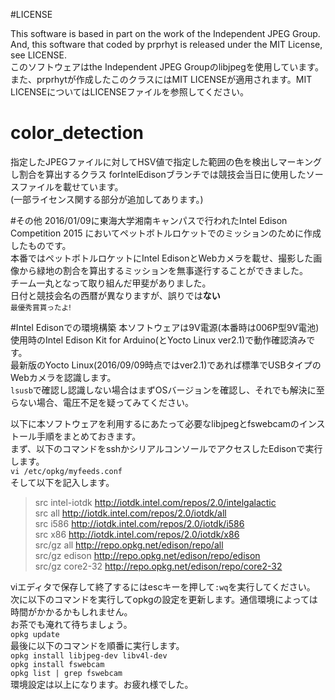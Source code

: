 #LICENSE

This software is based in part on the work of the Independent JPEG Group.  
And, this software that coded by prprhyt is released under the MIT License, see LICENSE.  
このソフトウェアはthe Independent JPEG Groupのlibjpegを使用しています。  
また、prprhytが作成したこのクラスにはMIT LICENSEが適用されます。MIT LICENSEについてはLICENSEファイルを参照してください。

# color_detection
指定したJPEGファイルに対してHSV値で指定した範囲の色を検出しマーキングし割合を算出するクラス
forIntelEdisonブランチでは競技会当日に使用したソースファイルを載せています。  
(一部ライセンス関する部分が追加してあります。)

#その他
2016/01/09に東海大学湘南キャンパスで行われたIntel Edison Competition 2015 においてペットボトルロケットでのミッションのために作成したものです。  
本番ではペットボトルロケットにIntel EdisonとWebカメラを載せ、撮影した画像から緑地の割合を算出するミッションを無事遂行することができました。  
チーム一丸となって取り組んだ甲斐がありました。  
日付と競技会名の西暦が異なりますが、誤りでは**ない**  
<sub>最優秀賞貰ったよ!</sub>

#Intel Edisonでの環境構築
本ソフトウェアは9V電源(本番時は006P型9V電池)使用時のIntel Edison Kit for Arduino(とYocto Linux ver2.1)で動作確認済みです。  
最新版のYocto Linux(2016/09/09時点ではver2.1)であれば標準でUSBタイプのWebカメラを認識します。  
`lsusb`で確認し認識しない場合はまずOSバージョンを確認し、それでも解決に至らない場合、電圧不足を疑ってみてください。  

以下に本ソフトウェアを利用するにあたって必要なlibjpegとfswebcamのインストール手順をまとめておきます。  
まず、以下のコマンドをsshかシリアルコンソールでアクセスしたEdisonで実行します。  
`vi /etc/opkg/myfeeds.conf`  
そして以下を記入します。
>src intel-iotdk http://iotdk.intel.com/repos/2.0/intelgalactic  
>src all http://iotdk.intel.com/repos/2.0/iotdk/all  
>src i586 http://iotdk.intel.com/repos/2.0/iotdk/i586  
>src x86 http://iotdk.intel.com/repos/2.0/iotdk/x86  
>src/gz all http://repo.opkg.net/edison/repo/all  
>src/gz edison http://repo.opkg.net/edison/repo/edison  
>src/gz core2-32 http://repo.opkg.net/edison/repo/core2-32  

viエディタで保存して終了するにはescキーを押して`:wq`を実行してください。  
次に以下のコマンドを実行してopkgの設定を更新します。通信環境によっては時間がかかるかもしれません。  
お茶でも淹れて待ちましょう。  
`opkg update`  
最後に以下のコマンドを順番に実行します。  
`opkg install libjpeg-dev libv4l-dev`  
`opkg install fswebcam`  
`opkg list | grep fswebcam`  
環境設定は以上になります。お疲れ様でした。
